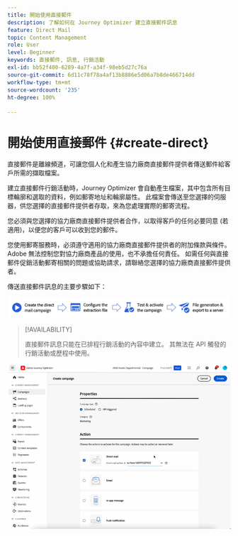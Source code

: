 ```yaml
---
title: 開始使用直接郵件
description: 了解如何在 Journey Optimizer 建立直接郵件訊息
feature: Direct Mail
topic: Content Management
role: User
level: Beginner
keywords: 直接郵件, 訊息, 行銷活動
exl-id: bb52f400-6289-4a7f-a34f-98eb5d27c76a
source-git-commit: 6d11c78f78a4af13b8886e5d06a7b8de466714dd
workflow-type: tm+mt
source-wordcount: '235'
ht-degree: 100%

---
```


# 開始使用直接郵件 {#create-direct}

直接郵件是離線頻道，可讓您個人化和產生協力廠商直接郵件提供者傳送郵件給客戶所需的擷取檔案。

建立直接郵件行銷活動時，Journey Optimizer 會自動產生檔案，其中包含所有目標輪廓和選取的資料，例如郵寄地址和輪廓屬性。 此檔案會傳送至您選擇的伺服器，供您選擇的直接郵件提供者存取，來為您處理實際的郵寄流程。

您必須與您選擇的協力廠商直接郵件提供者合作，以取得客戶的任何必要同意 (若適用)，以便您的客戶可以收到您的郵件。

您使用郵寄服務時，必須遵守適用的協力廠商直接郵件提供者的附加條款與條件。  Adobe 無法控制您對協力廠商產品的使用，也不承擔任何責任。 如需任何與直接郵件促銷活動郵寄相關的問題或協助請求，請聯絡您選擇的協力廠商直接郵件提供者。

傳送直接郵件訊息的主要步驟如下：

![](assets/dm-creation-process.png)

>[!AVAILABILITY]
>
>直接郵件訊息只能在已排程行銷活動的內容中建立。 其無法在 API 觸發的行銷活動或歷程中使用。

![](../rn/assets/do-not-localize/gif-dm.gif)


